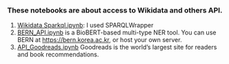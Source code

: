 ### These notebooks are about access to Wikidata and others API.

1. [Wikidata Sparkql.ipynb](C:\Users\FLORENCIA\github\APIS\API_Goodreads.ipynb): I used SPARQLWrapper
2. [BERN_API.ipynb](C:\Users\FLORENCIA\github\APIS\BERN_API.ipynb) is a BioBERT-based multi-type NER tool. You can use BERN at https://bern.korea.ac.kr, or host your own server.
3. [API_Goodreads.ipynb](C:\Users\FLORENCIA\github\APIS\API_Goodreads.ipynb) Goodreads is the world’s largest site for readers and book recommendations.
